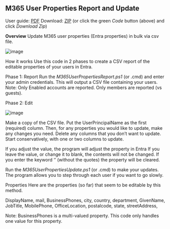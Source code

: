 ## M365 User Properties Report and Update

User guide: [PDF](https://github.com/ITAutomator/M365-User-Properties-Report-and-Update/blob/main/M365%20User%20Properties%20Report%20and%20Update%20Readme.pdf)
Download: [ZIP](https://github.com/ITAutomator/M365-User-Properties-Report-and-Update/archive/refs/heads/main.zip)
(or click the green *Code* button (above) and click *Download Zip*) 

**Overview**
Update M365 user properties (Entra properties) in bulk via csv file.

![image](https://github.com/ITAutomator/M365-User-Properties-Report-and-Update/assets/135157036/b0d4e774-e69f-48f1-adca-81b6957d2412)

How it works
Use this code in 2 phases to create a CSV report of the editable properties of your users in Entra.

Phase 1: Report
Run the *M365UserPropertiesReport.ps1* (or .cmd) and enter your admin credentials.
This will output a CSV file containing your users.
Note: Only Enabled accounts are reported.  Only members are reported (vs guests).

Phase 2: Edit

![image](https://github.com/ITAutomator/M365-User-Properties-Report-and-Update/assets/135157036/23ddc22b-469d-44ed-8f97-f435e5909e93)

Make a copy of the CSV file.  Put the UserPrincipalName as the first (required) column.
Then, for any properties you would like to update, make any changes you need.
Delete any columns that you don’t want to update.
Start conservatively, with one or two columns to update.

If you adjust the value, the program will adjust the property in Entra
If you leave the value, or change it to blank, the contents will not be changed.
If you enter the keyword ‘<clear>’ (without the quotes) the property will be cleared.

Run the *M365UserPropertiesUpdate.ps1* (or .cmd) to make your updates.
The program allows you to step through each user if you want to go slowly.

Properties
Here are the properties (so far) that seem to be editable by this method.

DisplayName, mail,  BusinessPhones, city, country, department, GivenName, JobTitle,  MobilePhone, OfficeLocation, postalcode, state, streetAddress,

Note: BusinessPhones is a multi-valued property.  This code only handles one value for this property.
